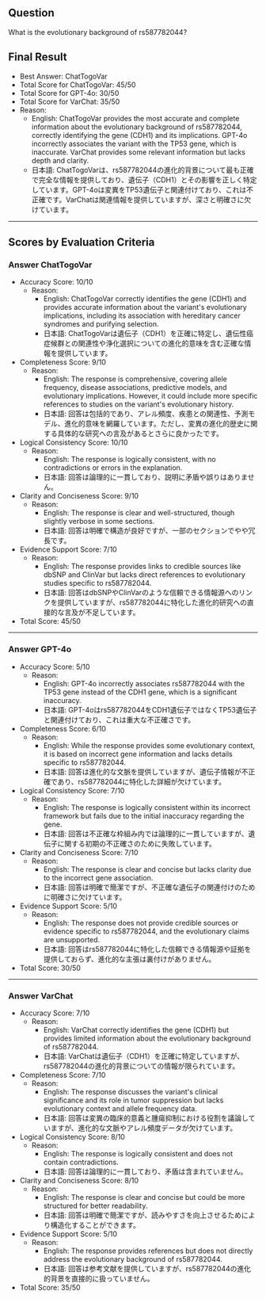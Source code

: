 ## Question

What is the evolutionary background of rs587782044?

## Final Result

- Best Answer: ChatTogoVar
- Total Score for ChatTogoVar: 45/50
- Total Score for GPT-4o: 30/50
- Total Score for VarChat: 35/50
- Reason:
  - English: ChatTogoVar provides the most accurate and complete information about the evolutionary background of rs587782044, correctly identifying the gene (CDH1) and its implications. GPT-4o incorrectly associates the variant with the TP53 gene, which is inaccurate. VarChat provides some relevant information but lacks depth and clarity.
  - 日本語: ChatTogoVarは、rs587782044の進化的背景について最も正確で完全な情報を提供しており、遺伝子（CDH1）とその影響を正しく特定しています。GPT-4oは変異をTP53遺伝子と関連付けており、これは不正確です。VarChatは関連情報を提供していますが、深さと明確さに欠けています。

---

## Scores by Evaluation Criteria

### Answer ChatTogoVar
- Accuracy Score: 10/10
  - Reason: 
    - English: ChatTogoVar correctly identifies the gene (CDH1) and provides accurate information about the variant's evolutionary implications, including its association with hereditary cancer syndromes and purifying selection.
    - 日本語: ChatTogoVarは遺伝子（CDH1）を正確に特定し、遺伝性癌症候群との関連性や浄化選択についての進化的意味を含む正確な情報を提供しています。
- Completeness Score: 9/10
  - Reason: 
    - English: The response is comprehensive, covering allele frequency, disease associations, predictive models, and evolutionary implications. However, it could include more specific references to studies on the variant's evolutionary history.
    - 日本語: 回答は包括的であり、アレル頻度、疾患との関連性、予測モデル、進化的意味を網羅しています。ただし、変異の進化的歴史に関する具体的な研究への言及があるとさらに良かったです。
- Logical Consistency Score: 10/10
  - Reason: 
    - English: The response is logically consistent, with no contradictions or errors in the explanation.
    - 日本語: 回答は論理的に一貫しており、説明に矛盾や誤りはありません。
- Clarity and Conciseness Score: 9/10
  - Reason: 
    - English: The response is clear and well-structured, though slightly verbose in some sections.
    - 日本語: 回答は明確で構造が良好ですが、一部のセクションでやや冗長です。
- Evidence Support Score: 7/10
  - Reason: 
    - English: The response provides links to credible sources like dbSNP and ClinVar but lacks direct references to evolutionary studies specific to rs587782044.
    - 日本語: 回答はdbSNPやClinVarのような信頼できる情報源へのリンクを提供していますが、rs587782044に特化した進化的研究への直接的な言及が不足しています。
- Total Score: 45/50

---

### Answer GPT-4o
- Accuracy Score: 5/10
  - Reason: 
    - English: GPT-4o incorrectly associates rs587782044 with the TP53 gene instead of the CDH1 gene, which is a significant inaccuracy.
    - 日本語: GPT-4oはrs587782044をCDH1遺伝子ではなくTP53遺伝子と関連付けており、これは重大な不正確さです。
- Completeness Score: 6/10
  - Reason: 
    - English: While the response provides some evolutionary context, it is based on incorrect gene information and lacks details specific to rs587782044.
    - 日本語: 回答は進化的な文脈を提供していますが、遺伝子情報が不正確であり、rs587782044に特化した詳細が欠けています。
- Logical Consistency Score: 7/10
  - Reason: 
    - English: The response is logically consistent within its incorrect framework but fails due to the initial inaccuracy regarding the gene.
    - 日本語: 回答は不正確な枠組み内では論理的に一貫していますが、遺伝子に関する初期の不正確さのために失敗しています。
- Clarity and Conciseness Score: 7/10
  - Reason: 
    - English: The response is clear and concise but lacks clarity due to the incorrect gene association.
    - 日本語: 回答は明確で簡潔ですが、不正確な遺伝子の関連付けのために明確さに欠けています。
- Evidence Support Score: 5/10
  - Reason: 
    - English: The response does not provide credible sources or evidence specific to rs587782044, and the evolutionary claims are unsupported.
    - 日本語: 回答はrs587782044に特化した信頼できる情報源や証拠を提供しておらず、進化的な主張は裏付けがありません。
- Total Score: 30/50

---

### Answer VarChat
- Accuracy Score: 7/10
  - Reason: 
    - English: VarChat correctly identifies the gene (CDH1) but provides limited information about the evolutionary background of rs587782044.
    - 日本語: VarChatは遺伝子（CDH1）を正確に特定していますが、rs587782044の進化的背景についての情報が限られています。
- Completeness Score: 7/10
  - Reason: 
    - English: The response discusses the variant's clinical significance and its role in tumor suppression but lacks evolutionary context and allele frequency data.
    - 日本語: 回答は変異の臨床的意義と腫瘍抑制における役割を議論していますが、進化的な文脈やアレル頻度データが欠けています。
- Logical Consistency Score: 8/10
  - Reason: 
    - English: The response is logically consistent and does not contain contradictions.
    - 日本語: 回答は論理的に一貫しており、矛盾は含まれていません。
- Clarity and Conciseness Score: 8/10
  - Reason: 
    - English: The response is clear and concise but could be more structured for better readability.
    - 日本語: 回答は明確で簡潔ですが、読みやすさを向上させるためにより構造化することができます。
- Evidence Support Score: 5/10
  - Reason: 
    - English: The response provides references but does not directly address the evolutionary background of rs587782044.
    - 日本語: 回答は参考文献を提供していますが、rs587782044の進化的背景を直接的に扱っていません。
- Total Score: 35/50